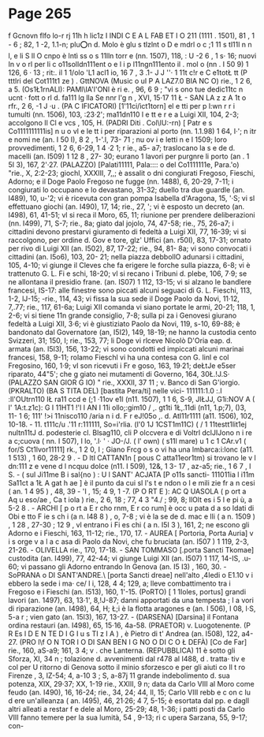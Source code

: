 # Page 265

f Gcnovn flfo lo-r rj 11h h lic1z I INDI C E A L FAB ET I O 211 (1111 . 1501), 81 , 1 - 6 ; 82, 1 -2, 1.1-n; plu:o:n d. Molo è glu s tlzlnt o D e mdrl o c ;1 11 s tl11l n n l, e li S ll O cnpo è lntì ss o s 11lln torr e (nn. 1507), 118, : U -2 6 , 1 s· 16; nuovi In v o rl per li c o11solldn111ent o e l i p l11ngn111ento il . mol o (nn . I 50 9) 1 126, 6 · 13 ; rit:. il 1 1/olo 'L1 acl1 io, 16 7 , 3 .1- J J ''· 1 11t c!r e C e1totŁ tt (P tttlri del Cot111t1 ze ) . GttNOVA (Music o uI P A LAZ7.0 BIA NC O) rie., 1 2 6, a 5. (Os1Ł1rnALI): PAMl\IA'l'ONl è ri e. , 96, 6 9 ; "vi s ono tue dedic11tc n ucnt · fott o rl d. fa111 lg lla Se nnr l'g n , XVI, 15·17 11 Ł - SAN LA z z A 1t o rfr., 2 6, -1 J ·u . (PA C IFICATORI) [1'11ci/ìct1torn] el e tti per p l:wn r r i tumulti (nn. 1506), 103, :23·2'; ma11dn110 l e tt e r e a Luigi XII, 104, 2-3; accolgono Il Cl e vcs , 105, H. (PADRI Diti . Col\lU:-rn) [ Patr e s Co1111111111is] n u o vl e le tt i per riparazioni al porto (nn. 1.1.98) 1 64, I·'; n itr e nomi ne (an. I 50 I), 8 2 , 1-'.l, 73- 71 ; nu ov i e letti n e l 1509; loro provvedimenti, 1 2 6, 6-29, 1 4 ·2 1; r ie., a5- a7; traslocano la s e de d. macelli (an. I509) 1 12 8 , 27- 30; eurano 1 lavori per purgnre li porto (an . 1 5I 3), 167, 2'·27. (PALAZZO) [Palati11111, Pala:::: o del Co1111111e, Para.\'o) "rie., X, 2:2-23; giochl, XXXIII, 7,,; è assalit o dni congiurati Fregoso, Fieschi, Adorno; e il Doge Paolo Fregoso ne fugge (nn. 1488), 6, 20-29, 7-11; i congiurati lo occupano e lo devastano, 31-32; duello tra due guardle (an. I489), 10, u-'2; vi è ricevuta con gran pompa Isabella d'Aragona, 15, '·S; vi sl effettuano giochi (an. I490), 17, 14; rie., 27, '; vi è esposto un decreto (an. I498), 61, 41-51; vl si reca il Moro, 65, 11; riunione per prendere deliberazioni (nn. I499), 71, S-7; rie., 8a; giato dal jojolo, 74, 47-58; rie., 75, 26-a7; i cittadini devono prestarvi giuramento di fedeltà a Luigi XII, 77, 16-39; vi si raccolgono, per ordine d. Gov e tore, glz' Uffici (an. r50I), 83, 17-31; ornato per rivo di Luigi XII (an. I502), 87, 17-22; rie., 94, 81- 8a; vi sono convocati i cittadini (an. I5o6), 103, 20- 21; nella piazza debbollO adunarsi i cittadini, 105, 4-10; vi giunge il Cleves che fa erigere le forche sulla piazza, 6-8; vi è trattenuto G. L. Fi e schi, 18-20; vl si recano i Tribuni d. plebe, 106, 7·9; se ne allontana il presidio frane. (an. IS07) 1 112, 13-15; vi si alzano le bandlere francesi, IS-17: alle finestre sono piccati alcuni seguaci di G. L. Fieschi, 113, 1-2, lJ-15; -rie., 114, 43; vi fissa la sua sede il Doge Paolo da Novi, 11·12, 7,.77; rie., 117, 61-6a; Luigi XII comanda vi siano portate le armi, 20-21; 118, 1, 2-6; vi si tiene 11n grande consiglio, 7-8; sulla pi za i Genovesi giurano fedeltà a Luigi XII, 3·6; vi è giustiziato Paolo da Novi, 119, s-10, 69-88; è bandonato dal Governatore (an, I5I2), 149, 18-19; ne hanno la custodia cento Svizzeri, 31; 150, I; rie., 153, 77; li Doge vi rlceve Nicolò D'Oria eap. d. armata (an. I5I3), 156, 13-22; vi sono condotti ed impiccati alcuni marinai francesi, 158, 9-11; rolamo Fieschl vi ha una contesa con G. linl e col Fregosino, 160, 1·9; vl son ricevuti i Fr e goso, 163, 19·21; deŁtJe e5ser riparato, 44"5'; che g giato nei mutamenti di Governo, 164, 30Ł.!J.S· (PALAZZO SAN GIOR G IO) " rie., XXXII, 37 11 ; v. Banco di San G'iorgio. (PKRALTO) (BA S TITA DEL) [bastita Pera/ti] nelle vici- 111111:1.0 :.I :ll'OUtrn110 IŁ ra11 ccd e (;1 ·11ov e1l (n11. 1507), 1 1 6, S-9, JlŁJJ, G1i:NOV A ( I' 1A:t.z1c): G I 11HT1 !'l I AN I 11i ollo;:gim10 / ,. gt1ti 1Ł,.11di (n11, 1.p;7), ()3, 11- 1 6; 111' !>i 11nisco110 /aria n i d. F r eJ!05o ,. d. Atl11r1111 (a11. 1506), 102, 10-18. - 11. t111c/u .\'11 r:111111, So=i'rlia. (l'0 1J 1CST1m11C) ( / 1 11testt1lit1ej nultn11tJ d. podesterie cl. Blsag110, cli P olccvera e di Voltrl dclJIJono n i re a c;cuova ( nn. I 507), I lo, '.l· ' · JO-/J. ( l' own) ( s11l mare) u 1 c 1 CAr.v1 ( for/S Ct1lvor11111] rk., 1 2 0, I ; Giano Frcg o s o vi ha una lmbarca:i:lonc (a11. 1 513) , 1 60, 28-2 9 . - D ltI CATTAN1n [ pous C atta11eor1tm) si trovano le v l dn:111 z e vene d l ncquu dolce (n11. I 509), 12&, 1 3- 17 , az-a5; rie., 1 6 7 , I S. - ( sul Ji11me B i sal{no ) : U l SANT' ACJATA [P o11s sancti- 111011ia l i11m Sa11ct a 1Ł A gat h ae ] è il punto da cui sl l's t e ndon o l e mili zie fr a n cesi ( an. 1 4 95 ) , 48, 39 - 'I , 15; 4 9, 1 -7. (P O RT E ): AC Q UASOLA ( p ort a Aq u eso/ae , Ca t iola ) rie., 2 6, 18 ; 77, 4 3 "4./ ; 99, 8; llOlt es i 5 l e pi ù, a 5-2 8 . - ARCHI [ p o rt a E r cho rnm, E r co rum] è occ u pata d a so ldati di Obi e tto F ie s ch i (a n. I48 8 ) , o, 7-8 ; vi è la se de d. mac e lli ( a n. 1509 ) , 1 28 , 27-30 ; 12 9 , vl entrano i Fi es chi ( a n. I5I 3 ), 161, 2; ne escono gli Adorno e i Fieschi, 163, 11-12; rie., 170, 17. - AUREA [ Portoria, Porta Auria] v i s orge v a l a c asa di Paolo da Novi, che fu bruciata (an. I507 ) 1 119, 2-3, 21-26. - OLIVELLA rie., 170, 17-18. - SAN TOMMASO [.porta Sancti Tkomae] custodita (an. I499), 77, 42-44; vi giunge Luigi XII (an. I507) 1 117, 14-IS, .u-60; vi passano gli Adorno entrando ln Genova (an. I5 I3) , 160, 30. - SoPRANA o DI SANT'ANDRE.\ [porta Sancti dreae] nell'alto ,4Iedi o E1.10 v i ebbero la sede i ma· ce/ l i, 128, 4 4; 129, a; lleve combattimento tra i Fregoso e i Fieschi (an. I513), 160, 1'-15. (PoRTO) [ 1 1Ioles, portus] grandi lavori (an. 1497), 63, 13·1', 8,!J-87; danni apportati da una tempesta ; l a vori di riparazione (an. I498), 64, H; Ł;i è la flotta aragones e (an. l 506), I 08, l·S, 5-a r ; vien gato (an. 15I3), 167, 13-27. - (DARSENA) [Darsina] il Fontana ordina restauri (an. I498), 65, 15·16, 4a-58. (PRAETOR) v. Luogotenente. (P R Es l D E N TE D I G I u s TI z I A ) , è Pietro di t' Andrea (an. I508), 122, a4-27. (PRO l\f O N TOR I O DI SAN BEN I G NO O DI C O Ł DEFÀ) [Co de Far] rie., 160, aS-a9; 161, 3 4; v . che Lanterna. (REPUBBLICA) 11 è sotto gli Sforza, XI, 34 n ; tolazione d. avvenimenti dal r478 al I488, d . tratta· tiv e col per U ritorno di Genova sotto il minio sforzesco e per gli aiuti co ll t ro Firenze , 3, IZ-54; 4, a-10 3 ; S, a-87j 11 grande indebolimento d. sua potenza, XIX, 29·37; XX, 1-19 rie., XXIII, 9 n; data da Carlo VIII al Moro come feudo (an. I490), 16, 16-24; rie., 34, 24; 44, Il, 15; Carlo VIII rebb e c on c lu d ere un'alleanza ( an. I495), 46, 21·26; 4 7, 5-15; è esortata dal pp. e dagll altri alleati a restar f e dele al Moro, 25-29; 48, 1-36; i patti posti da Carlo VIII fanno temere per la sua lumità, 54 , 9-13; ri c upera Sarzana, 55, 9-17; con-
